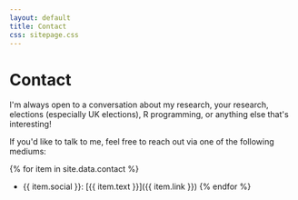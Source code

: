 ```yaml
---
layout: default
title: Contact
css: sitepage.css
---
```

# Contact

I'm always open to a conversation about my research, your research, elections (especially UK elections), R programming, or anything else that's interesting!

If you'd like to talk to me, feel free to reach out via one of the following mediums:

{% for item in site.data.contact %}
- {{ item.social }}: [{{ item.text }}]({{ item.link }})
{% endfor %}